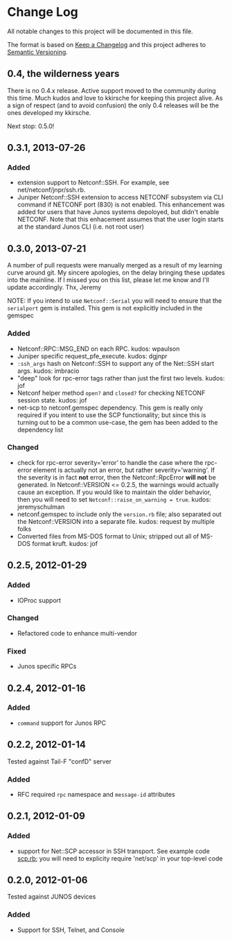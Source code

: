 # Change Log
All notable changes to this project will be documented in this file.

The format is based on [Keep a Changelog](http://keepachangelog.com/)
and this project adheres to [Semantic Versioning](http://semver.org/).

## 0.4, the wilderness years
There is no 0.4.x release. Active support moved to the community during this time. Much kudos and love to kkirsche for keeping this project alive. As a sign of respect (and to avoid confusion) the only 0.4 releases will be the ones developed my kkirsche.

Next stop: 0.5.0!

## 0.3.1, 2013-07-26
### Added
- extension support to Netconf::SSH. For example, see net/netconf/jnpr/ssh.rb.
- Juniper Netconf::SSH extension to access NETCONF subsystem via CLI command if NETCONF port (830) is not enabled. This enhancement was added for users that have Junos systems depoloyed, but didn't enable NETCONF. Note that this enhacement assumes that the user login starts at the standard Junos CLI (i.e. not root user)

## 0.3.0, 2013-07-21
A number of pull requests were manually merged as a result of my learning curve around git. My sincere apologies, on the delay bringing these updates into the mainline. If I missed you on this list, please let me know and I'll update accordingly. Thx, Jeremy

NOTE: If you intend to use `Netconf::Serial` you will need to ensure that the `serialport` gem is installed. This gem is not explicitly included in the gemspec

### Added
- Netconf::RPC::MSG_END on each RPC. kudos: wpaulson
- Juniper specific request_pfe_execute. kudos: dgjnpr
- `:ssh_args` hash on Netconf::SSH to support any of the Net::SSH start args. kudos: imbracio
- "deep" look for rpc-error tags rather than just the first two levels. kudos: jof
- Netconf helper method `open?` and `closed?` for checking NETCONF session state. kudos: jof
- net-scp to netconf.gemspec dependency. This gem is really only required if you intent to use the SCP functionality; but since this is turning out to be a common use-case, the gem has been added to the dependency list

### Changed
- check for rpc-error severity='error' to handle the case where the rpc-error element is actually not an error, but rather severity='warning'. If the severity is in fact __not__ error, then the Netconf::RpcError __will not__ be generated. In Netconf::VERSION <= 0.2.5, the warnings would actually cause an exception. If you would like to maintain the older behavior, then you will need to set `Netconf::raise_on_warning = true`. kudos: jeremyschulman
- netconf.gemspec to include only the `version.rb` file; also separated out the Netconf::VERSION into a separate file. kudos: request by multiple folks
- Converted files from MS-DOS format to Unix; stripped out all of MS-DOS format kruft. kudos: jof

## 0.2.5, 2012-01-29
### Added
- IOProc support

### Changed
- Refactored code to enhance multi-vendor

### Fixed
- Junos specific RPCs

## 0.2.4, 2012-01-16
### Added
- `command` support for Junos RPC

## 0.2.2, 2012-01-14
Tested against Tail-F "confD" server

### Added
- RFC required `rpc` namespace and `message-id` attributes

## 0.2.1, 2012-01-09
### Added
- support for Net::SCP accessor in SSH transport. See example code [scp.rb](examples/jnpr/scp.rb); you will need to explicity require 'net/scp' in your top-level code

## 0.2.0, 2012-01-06
Tested against JUNOS devices

### Added
- Support for SSH, Telnet, and Console
